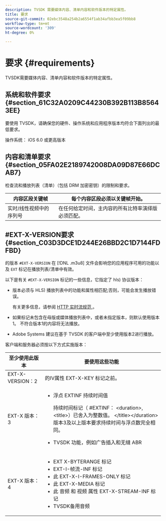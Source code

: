 ```yaml
---
description: TVSDK 需要媒体内容、清单内容和软件版本的特定属性。
title: 要求
source-git-commit: 02ebc3548a254b2a6554f1ab34afbb3ea5f09bb8
workflow-type: tm+mt
source-wordcount: '309'
ht-degree: 0%

---
```


# 要求 {#requirements}

TVSDK需要媒体内容、清单内容和软件版本的特定属性。

## 系统和软件要求 {#section_61C32A0209C44230B392B113B85643EE}

要使用 TVSDK，请确保您的硬件、操作系统和应用程序版本均符合下面列出的最低要求。

操作系统： iOS 6.0 或更高版本

## 内容和清单要求 {#section_05FA02E2189742008DA09D87E66DCAB7}

检查流和播放列表（清单）（包括 DRM 加密密钥）的限制和要求。

| 内容区段关键帧 | 每个内容区段必须以关键帧开始。 |
|---|---|
| 实时/线性视频中的序列号 | 在任何给定时间，主内容的所有比特率演绎版必须匹配。 |

## #EXT-X-VERSION要求 {#section_C03D3DCE1D244E26BBD2C1D7144FDFBD}

的版本 `#EXT-X-VERSION` 在 [!DNL .m3u8] 文件会影响您的应用程序可用的功能以及 `EXT` 标记在播放列表/清单中有效。

以下是有关 `#EXT-X-VERSION` 标记的一些信息，它指定了 hls) 协议版本：

* 版本必须与 HLS) 播放列表中的功能和属性相匹配;否则，可能会发生播放错误。

  有关更多信息，请参阅 [ HTTP 实时流规范 ](https://datatracker.ietf.org/doc/draft-pantos-http-live-streaming/?include_text=1) 。
* 如果标记未包含在母版或媒体播放列表中，或者未指定版本，则默认使用版本1。 不符合版本1的内容将无法播放。
* Adobe Systems 建议在基于 TVSDK 的客户端中至少使用版本2进行播放。

客户端和服务器必须按以下方式实施版本：

<table id="table_62EB98EDD9DE49EC84CB1C7D59BC40E6"> 
 <thead> 
  <tr> 
   <th colname="1" class="entry"> 至少使用此版本 </th> 
   <th colname="2" class="entry"> 要使用这些功能 </th> 
  </tr> 
 </thead>
 <tbody> 
  <tr> 
   <td colname="1"> <span class="codeph"> EXT-X-VERSION：2 </span> </td> 
   <td colname="2"> 的IV属性 <span class="codeph"> EXT-X-KEY </span> 标记之前。 </td> 
  </tr> 
  <tr> 
   <td colname="1"> <span class="codeph"> EXT-X 版本：3 </span> </td> 
   <td colname="2"> 
    <ul id="ul_C9500D3F934848639C204BF248F139FF"> 
     <li id="li_535A7E3FABCB46FE872A7EA5DE2A1784"><span class="codeph">浮点 EXTINF </span> 持续时间值 <p>持续时间标记（ <span class="codeph"> #EXTINF： </span>&lt;duration&gt;,&lt;title&gt;）已舍入为整数值。 &lt;/title&gt;&lt;/duration&gt;版本3及以上版本要求持续时间与浮点数完全相同。 </p> </li> 
     <li id="li_8DF5E91F1D5D4E19894595E1FE0A5EDE"> TVSDK 功能，例如广告插入和无缝 ABR </li> 
    </ul> </td> 
  </tr> 
  <tr> 
   <td colname="1"> <p> <span class="codeph"> EXT-X 版本：4 </span> </p> </td> 
   <td colname="2"> <p> 
     <ul id="ul_99E24D013E3141308B5A57446A9B8033"> 
      <li id="li_F36E65ADD2CA451C82FF18DBD5667927"><span class="codeph">EXT X-BYTERANGE </span> 标记 </li> 
      <li id="li_8C653168A7B84D11AC233E7548A8D2EF"><span class="codeph">EXT-I-帧流-INF </span> 标记 </li> 
      <li id="li_2922B34717CB4F6189068529CDBE6D10">此 <span class="codeph"> EXT-X-I-FRAMES-ONLY </span> 标记 </li> 
      <li id="li_D015D78E217641D7867EB509E9F9EEE2">此 <span class="codeph"> EXT-X-MEDIA </span> 标记 </li> 
      <li id="li_CA068EA381984F5497FE67617CA8BB34">此 <span class="codeph"> 音频 </span> 和 <span class="codeph"> 视频 </span> 属性 <span class="codeph"> EXT-X-STREAM-INF </span> 标记 </li> 
      <li id="li_EE78CC7D194A4EB2897F9AE8E4B081B8"> TVSDK备用音频 </li> 
     </ul> </p> </td> 
  </tr> 
 </tbody> 
</table>

